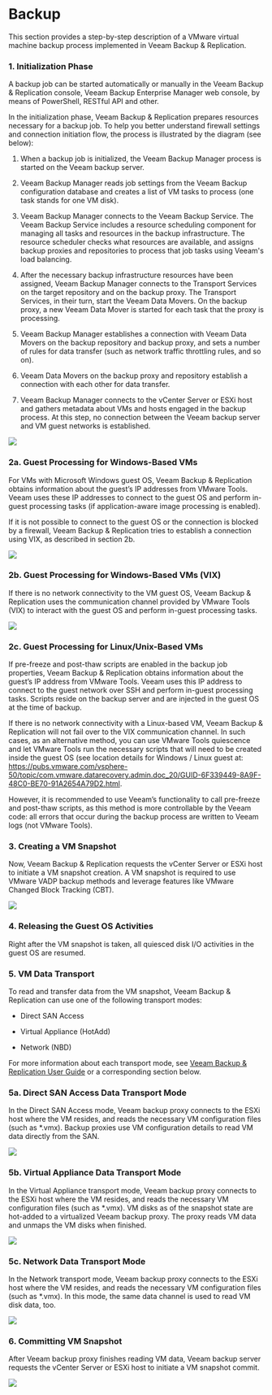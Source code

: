 # Backup

This section provides a step-by-step description of a VMware virtual
machine backup process implemented in Veeam Backup & Replication.

### 1. Initialization Phase

A backup job can be started automatically or manually in the Veeam
Backup & Replication console, Veeam Backup Enterprise Manager web
console, by means of PowerShell, RESTful API and other.

In the initialization phase, Veeam Backup & Replication prepares
resources necessary for a backup job. To help you better understand
firewall settings and connection initiation flow, the process is
illustrated by the diagram (see below):

1.  When a backup job is initialized, the Veeam Backup Manager process
    is started on the Veeam backup server.

2.  Veeam Backup Manager reads job settings from the Veeam Backup
    configuration database and creates a list of VM tasks to process
    (one task stands for one VM disk).

3.  Veeam Backup Manager connects to the Veeam Backup Service. The Veeam
    Backup Service includes a resource scheduling component for managing
    all tasks and resources in the backup infrastructure. The resource
    scheduler checks what resources are available, and assigns backup
    proxies and repositories to process that job tasks using Veeam's
    load balancing.

4.  After the necessary backup infrastructure resources have been
    assigned, Veeam Backup Manager connects to the Transport Services on
    the target repository and on the backup proxy. The Transport
    Services, in their turn, start the Veeam Data Movers. On the backup
    proxy, a new Veeam Data Mover is started for each task that the
    proxy is processing.

5.  Veeam Backup Manager establishes a connection with Veeam Data Movers
    on the backup repository and backup proxy, and sets a number of
    rules for data transfer (such as network traffic throttling rules,
    and so on).

6.  Veeam Data Movers on the backup proxy and repository establish a
    connection with each other for data transfer.

7.  Veeam Backup Manager connects to the vCenter Server or ESXi host and
    gathers metadata about VMs and hosts engaged in the backup process.
    At this step, no connection between the Veeam backup server and VM
    guest networks is established.

![](../media/image49.png)

### 2a. Guest Processing for Windows-Based VMs

For VMs with Microsoft Windows guest OS, Veeam Backup & Replication
obtains information about the guest’s IP addresses from VMware Tools.
Veeam uses these IP addresses to connect to the guest OS and perform
in-guest processing tasks (if application-aware image processing is
enabled).

If it is not possible to connect to the guest OS or the connection is
blocked by a firewall, Veeam Backup & Replication tries to establish a
connection using VIX, as described in section 2b.

![](../media/image50.png)

### 2b. Guest Processing for Windows-Based VMs (VIX)

If there is no network connectivity to the VM guest OS, Veeam Backup &
Replication uses the communication channel provided by VMware Tools
(VIX) to interact with the guest OS and perform in-guest processing
tasks.

![](../media/image51.png)

### 2c. Guest Processing for Linux/Unix-Based VMs

If pre-freeze and post-thaw scripts are enabled in the backup job
properties, Veeam Backup & Replication obtains information about the
guest’s IP address from VMware Tools. Veeam uses this IP address to
connect to the guest network over SSH and perform in-guest processing
tasks. Scripts reside on the backup server and are injected in the guest
OS at the time of backup.

If there is no network connectivity with a Linux-based VM, Veeam Backup
& Replication will not fail over to the VIX communication channel. In
such cases, as an alternative method, you can use VMware Tools
quiescence and let VMware Tools run the necessary scripts that will need
to be created inside the guest OS (see location details for Windows /
Linux guest at:
<https://pubs.vmware.com/vsphere-50/topic/com.vmware.datarecovery.admin.doc_20/GUID-6F339449-8A9F-48C0-BE70-91A2654A79D2.html>.

However, it is recommended to use Veeam’s functionality to call
pre-freeze and post-thaw scripts, as this method is more controllable by
the Veeam code: all errors that occur during the backup process are
written to Veeam logs (not VMware Tools).

### 3. Creating a VM Snapshot

Now, Veeam Backup & Replication requests the vCenter Server or ESXi host
to initiate a VM snapshot creation. A VM snapshot is required to use
VMware VADP backup methods and leverage features like VMware Changed
Block Tracking (CBT).

![](../media/image52.png)

### 4. Releasing the Guest OS Activities

Right after the VM snapshot is taken, all quiesced disk I/O activities
in the guest OS are resumed.

### 5. VM Data Transport

To read and transfer data from the VM snapshot, Veeam Backup &
Replication can use one of the following transport modes:

-   Direct SAN Access

-   Virtual Appliance (HotAdd)

-   Network (NBD)

For more information about each transport mode, see [Veeam Backup &
Replication User
Guide](https://helpcenter.veeam.com/docs/backup/vsphere/transport_modes.html?ver=95)
or a corresponding section below.

### 5a. Direct SAN Access Data Transport Mode

In the Direct SAN Access mode, Veeam backup proxy connects to the ESXi
host where the VM resides, and reads the necessary VM configuration
files (such as \*.vmx). Backup proxies use VM configuration details to
read VM data directly from the SAN.

![](../media/image53.png)

### 5b. Virtual Appliance Data Transport Mode

In the Virtual Appliance transport mode, Veeam backup proxy connects to
the ESXi host where the VM resides, and reads the necessary VM
configuration files (such as \*.vmx). VM disks as of the snapshot state
are hot-added to a virtualized Veeam backup proxy. The proxy reads VM
data and unmaps the VM disks when finished.

![](../media/image54.png)

### 5c. Network Data Transport Mode

In the Network transport mode, Veeam backup proxy connects to the ESXi
host where the VM resides, and reads the necessary VM configuration
files (such as \*.vmx). In this mode, the same data channel is used to
read VM disk data, too.

![](../media/image55.png)

### 6. Committing VM Snapshot

After Veeam backup proxy finishes reading VM data, Veeam backup server
requests the vCenter Server or ESXi host to initiate a VM snapshot
commit.

![](../media/image56.png)

